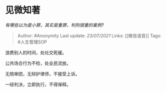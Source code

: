 # 见微知著
*有哪些以为是小罪，其实是重罪，判刑很重的案例?*

> Author: #Anonymity
Last update: *23/07/2021* 
Links: [[微信语音]]
Tags:  #人生管理SOP 

 
浪费别人的时间，处社交死缓。

公共场合行为不检，处全民流放。

无陪审团，无辩护律师，不接受上诉。

一经判决，立即执行，不得保释。



